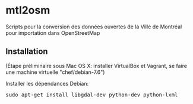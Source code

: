 mtl2osm
=======

Scripts pour la conversion des données ouvertes de la Ville de Montréal pour importation dans OpenStreetMap


Installation
------------

(Étape préliminaire sous Mac OS X: installer VirtualBox et Vagrant, se faire une machine virtuelle "chef/debian-7.6")

Installer les dépendances Debian:

<pre>
sudo apt-get install libgdal-dev python-dev python-lxml
</pre>

